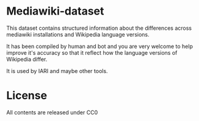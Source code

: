# Mediawiki-dataset
This dataset contains structured information about the differences across mediawiki installations and Wikipedia language versions.

It has been compiled by human and bot and you are very welcome to help improve it's accuracy so that it reflect how the language versions of Wikipedia differ.

It is used by IARI and maybe other tools.

# License
All contents are released under CC0
